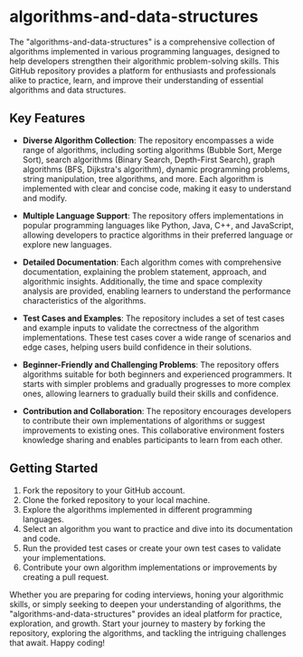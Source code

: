 # algorithms-and-data-structures

The "algorithms-and-data-structures" is a comprehensive collection of algorithms implemented in various programming languages, designed to help developers strengthen their algorithmic problem-solving skills. This GitHub repository provides a platform for enthusiasts and professionals alike to practice, learn, and improve their understanding of essential algorithms and data structures.

## Key Features

- **Diverse Algorithm Collection**: The repository encompasses a wide range of algorithms, including sorting algorithms (Bubble Sort, Merge Sort), search algorithms (Binary Search, Depth-First Search), graph algorithms (BFS, Dijkstra's algorithm), dynamic programming problems, string manipulation, tree algorithms, and more. Each algorithm is implemented with clear and concise code, making it easy to understand and modify.

- **Multiple Language Support**: The repository offers implementations in popular programming languages like Python, Java, C++, and JavaScript, allowing developers to practice algorithms in their preferred language or explore new languages.

- **Detailed Documentation**: Each algorithm comes with comprehensive documentation, explaining the problem statement, approach, and algorithmic insights. Additionally, the time and space complexity analysis are provided, enabling learners to understand the performance characteristics of the algorithms.

- **Test Cases and Examples**: The repository includes a set of test cases and example inputs to validate the correctness of the algorithm implementations. These test cases cover a wide range of scenarios and edge cases, helping users build confidence in their solutions.

- **Beginner-Friendly and Challenging Problems**: The repository offers algorithms suitable for both beginners and experienced programmers. It starts with simpler problems and gradually progresses to more complex ones, allowing learners to gradually build their skills and confidence.

- **Contribution and Collaboration**: The repository encourages developers to contribute their own implementations of algorithms or suggest improvements to existing ones. This collaborative environment fosters knowledge sharing and enables participants to learn from each other.

## Getting Started

1. Fork the repository to your GitHub account.
2. Clone the forked repository to your local machine.
3. Explore the algorithms implemented in different programming languages.
4. Select an algorithm you want to practice and dive into its documentation and code.
5. Run the provided test cases or create your own test cases to validate your implementations.
6. Contribute your own algorithm implementations or improvements by creating a pull request.

Whether you are preparing for coding interviews, honing your algorithmic skills, or simply seeking to deepen your understanding of algorithms, the "algorithms-and-data-structures" provides an ideal platform for practice, exploration, and growth. Start your journey to mastery by forking the repository, exploring the algorithms, and tackling the intriguing challenges that await. Happy coding!
